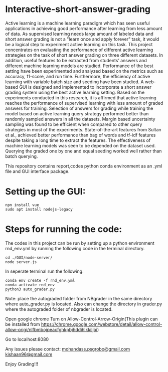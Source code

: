 # Interactive-short-answer-grading
Active learning is a machine learning paradigm which has seen useful applications in achieving good performance after learning from less amount of data. As supervised learning needs large amount of labeled data and short answer grading is not a "learn
once and apply forever" task, it would be a logical step to experiment active learning on this task. This project concentrates on evaluating the performance of different active learning strategies on the task of short answer grading on three different
datasets. In addition, useful features to be extracted from students’ answers and different machine learning models are studied. Performance of the best setting have been experimented and analyzed based on the metrics such as accuracy, f1-score, and run time. Furthermore, the efficiency of active learning with variable batch size and seeding have been studied. A web-based GUI is designed and implemented to incorporate a short answer grading system using the best active learning setting.
Based on the experiments conducted in this research, it is affirmed that active learning reaches the performance of supervised learning with less amount of graded answers for training. Selection of answers for grading while training the model based on active learning query strategy performed better than randomly sampled answers in all the datasets. Margin based uncertainty sampling was found to be efficient when compared to other query strategies in most of the experiments. State-of-the-art
features from Sultan et al., achieved better performance than bag of words and tf-idf features despite taking a long time to extract the features. The effectiveness of machine learning models was seen to be depended on the dataset used. Querying
the graded one by one and equal seeding worked well rather than batch querying.


This repository contains report,codes python conda environment as an .yml file and GUI interface package.
# Setting up the GUI:

```
npn install vue
sudo apt install nodejs-legacy
```

# Steps for running the code:
The codes in this project can be run by setting up a python environment rnd_env.yml by running the following code in the terminal  directory.

```
cd ./GUI/node-server/
node server.js
```
In seperate terminal run the following.
```
conda env create -f rnd_env.yml
conda activate rnd_env
python3 auto_grader.py 
```

Note: place the autograded folder from NBgrader in the same directory where auto_grader.py is located. Also can change the directory in grader.py
where the autograded folder of nbgrader is located.


Open google chrome
Turn on Allow-Control-Arrow-Origin(This plugin can be installed from https://chrome.google.com/webstore/detail/allow-control-allow-origi/nlfbmbojpeacfghkpbjhddihlkkiljbi)

Go to localhost:8080

Any issues please contact:
mohandass.psgrobo@gmail.com
kishaan96@gmail.com




Enjoy Grading!!!
